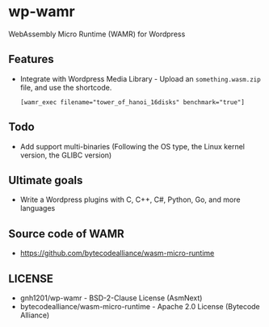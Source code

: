 # wp-wamr
WebAssembly Micro Runtime (WAMR) for Wordpress

## Features
  * Integrate with Wordpress Media Library - Upload an `something.wasm.zip` file, and use the shortcode.

    ```
    [wamr_exec filename="tower_of_hanoi_16disks" benchmark="true"]
    ```

## Todo
  * Add support multi-binaries (Following the OS type, the Linux kernel version, the GLIBC version)

## Ultimate goals
  * Write a Wordpress plugins with C, C++, C#, Python, Go, and more languages

## Source code of WAMR
  * https://github.com/bytecodealliance/wasm-micro-runtime

## LICENSE
  * gnh1201/wp-wamr -  BSD-2-Clause License (AsmNext)
  * bytecodealliance/wasm-micro-runtime - Apache 2.0 License (Bytecode Alliance)
